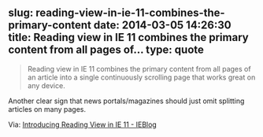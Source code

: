 slug: reading-view-in-ie-11-combines-the-primary-content
date: 2014-03-05 14:26:30
title: Reading view in IE 11 combines the primary content from all pages of...
type: quote
---

> Reading view in IE 11 combines the primary content from all pages of an article into a single continuously scrolling page that works great on any device.

Another clear sign that news portals/magazines should just omit splitting articles on many pages.

 Via: [Introducing Reading View in IE 11 - IEBlog](http://blogs.msdn.com/b/ie/archive/2014/03/04/introducing-reading-view-in-ie-11.aspx)
